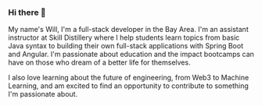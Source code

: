 ### Hi there 👋

My name's Will, I'm a full-stack developer in the Bay Area. I'm an assistant instructor at Skill Distillery where I help students learn topics from basic Java syntax to building their own full-stack applications with Spring Boot and Angular. I'm passionate about education and the impact bootcamps can have on those who dream of a better life for themselves.

I also love learning about the future of engineering, from Web3 to Machine Learning, and am excited to find an opportunity to contribute to something I'm passionate about.

<!--
**WillSlaunwhite/WillSlaunwhite** is a ✨ _special_ ✨ repository because its `README.md` (this file) appears on your GitHub profile.

Here are some ideas to get you started:

- 🔭 I’m currently working on ...
- 🌱 I’m currently learning ...
- 👯 I’m looking to collaborate on ...
- 🤔 I’m looking for help with ...
- 💬 Ask me about ...
- 📫 How to reach me: ...
- 😄 Pronouns: ...
- ⚡ Fun fact: ...
-->
